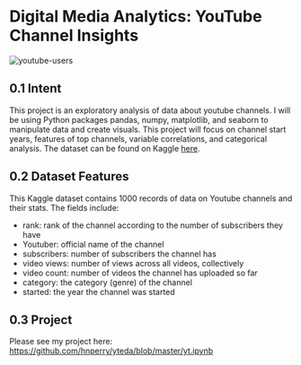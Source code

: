 # Digital Media Analytics: YouTube Channel Insights

![youtube-users](https://github.com/hnperry/yteda/assets/116209783/e852d788-26dd-4334-9932-e00e6c095ae4)

## 0.1 Intent
This project is an exploratory analysis of data about youtube channels. I will be using Python packages pandas, numpy, matplotlib, and seaborn to manipulate data and create visuals. This project will focus on channel start years, features of top channels, variable correlations, and categorical analysis. The dataset can be found on Kaggle [here](https://www.kaggle.com/datasets/surajjha101/top-youtube-channels-data).

## 0.2 Dataset Features
This Kaggle dataset contains 1000 records of data on Youtube channels and their stats. The fields include:
- rank: rank of the channel according to the number of subscribers they have
- Youtuber: official name of the channel
- subscribers: number of subscribers the channel has
- video views: number of views across all videos, collectively
- video count: number of videos the channel has uploaded so far
- category: the category (genre) of the channel
- started: the year the channel was started

## 0.3 Project
Please see my project here: https://github.com/hnperry/yteda/blob/master/yt.ipynb
